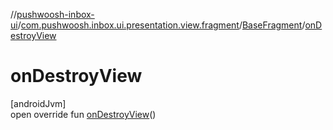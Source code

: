 //[pushwoosh-inbox-ui](../../../index.md)/[com.pushwoosh.inbox.ui.presentation.view.fragment](../index.md)/[BaseFragment](index.md)/[onDestroyView](on-destroy-view.md)

# onDestroyView

[androidJvm]\
open override fun [onDestroyView](on-destroy-view.md)()
